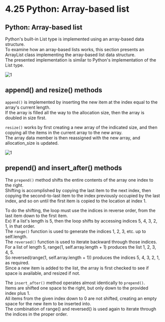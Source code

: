 # 4.25 Python: Array-based list

## Python: Array-based list
Python's built-in List type is implemented using an array-based data structure.   
To examine how an array-based lists works, this section presents an ArrayList class implementing the array-based list data structure.   
The presented implementation is similar to Python's implementation of the List type.   

![1](https://github.com/ijaejun1025/CIS223-Algorithms/assets/154036705/4e759474-fce0-4c48-b361-78dfa0dee683)

## append() and resize() methods
``append()`` is implemented by inserting the new item at the index equal to the array's current length.   
If the array is filled all the way to the allocation size, then the array is doubled in size first.   

``resize()`` works by first creating a new array of the indicated size, and then copying all the items in the current array to the new array.    
The array data member is then reassigned with the new array, and allocation_size is updated.

![1](https://github.com/ijaejun1025/CIS223-Algorithms/assets/154036705/97ce35c9-9c04-4234-a9b8-d8975179056d)

## prepend() and insert_after() methods
The ``prepend()`` method shifts the entire contents of the array one index to the right.   
Shifting is accomplished by copying the last item to the next index, then copying the second-to-last item to the index previously occupied by the last index, and so on until the first item is copied to the location at index 1.   

To do the shifting, the loop must use the indices in reverse order, from the last item down to the first item.   
Ex) If a list's length is 5, then the loop shifts by accessing indices 5, 4, 3, 2, 1, in that order.   
The ``range()`` function is used to generate the indices 1, 2, 3, etc. up to self.length.   
The ``reversed()`` function is used to iterate backward through those indices.   
For a list of length 5, range(1, self.array.length + 1) produces the list 1, 2, 3, 4, 5.   
So reversed(range(1, self.array.length + 1)) produces the indices 5, 4, 3, 2, 1, as required.     
Since a new item is added to the list, the array is first checked to see if space is available, and resized if not.   

The ``insert_after()`` method operates almost identically to ``prepend()``.   
Items are shifted one space to the right, but only down to the provided index plus 1.   
All items from the given index down to 0 are not shifted, creating an empty space for the new item to be inserted into.   
The combination of range() and reversed() is used again to iterate through the indices in the proper order.   

